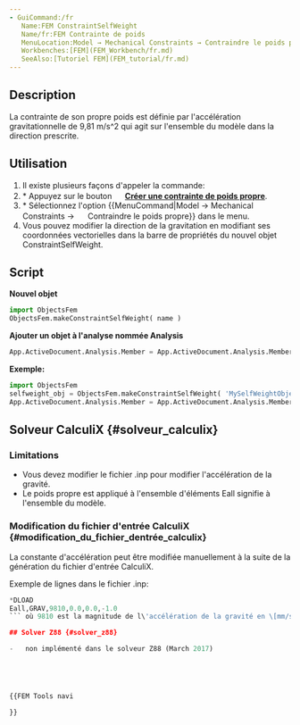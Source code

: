 ```yaml
---
- GuiCommand:/fr
   Name:FEM ConstraintSelfWeight
   Name/fr:FEM Contrainte de poids
   MenuLocation:Model → Mechanical Constraints → Contraindre le poids propre
   Workbenches:[FEM](FEM_Workbench/fr.md)
   SeeAlso:[Tutoriel FEM](FEM_tutorial/fr.md)
---
```


## Description

La contrainte de son propre poids est définie par l\'accélération gravitationnelle de 9,81 m/s\^2 qui agit sur l\'ensemble du modèle dans la direction prescrite.

## Utilisation

1.  Il existe plusieurs façons d\'appeler la commande:
2.  \* Appuyez sur le bouton **<img src="images/FEM_ConstraintSelfWeight.svg" width=16px> [Créer une contrainte de poids propre](FEM_ConstraintSelfWeight.md)**.
3.  \* Sélectionnez l\'option {{MenuCommand|Model → Mechanical Constraints → <img src="images/FEM_ConstraintSelfWeight.svg" width=16px> Contraindre le poids propre}} dans le menu.
4.  Vous pouvez modifier la direction de la gravitation en modifiant ses coordonnées vectorielles dans la barre de propriétés du nouvel objet ConstraintSelfWeight.

## Script

**Nouvel objet** 
```python
import ObjectsFem
ObjectsFem.makeConstraintSelfWeight( name )
```

**Ajouter un objet à l\'analyse nommée Analysis** 
```python
App.ActiveDocument.Analysis.Member = App.ActiveDocument.Analysis.Member + [ (object) ]
```

**Exemple:** 
```python
import ObjectsFem
selfweight_obj = ObjectsFem.makeConstraintSelfWeight( 'MySelfWeightObject' )
App.ActiveDocument.Analysis.Member = App.ActiveDocument.Analysis.Member + [selfweight_obj]

```

## Solveur CalculiX {#solveur_calculix}

### Limitations

-   Vous devez modifier le fichier .inp pour modifier l\'accélération de la gravité.
-   Le poids propre est appliqué à l\'ensemble d\'éléments Eall signifie à l\'ensemble du modèle.

### Modification du fichier d'entrée CalculiX {#modification_du_fichier_dentrée_calculix}

La constante d\'accélération peut être modifiée manuellement à la suite de la génération du fichier d\'entrée CalculiX.

Exemple de lignes dans le fichier .inp: 
```python
*DLOAD
Eall,GRAV,9810,0.0,0.0,-1.0
``` où 9810 est la magnitude de l\'accélération de la gravité en \[mm/s\^2\] et 0,0,-1 est le vecteur de direction.

## Solver Z88 {#solver_z88}

-   non implémenté dans le solveur Z88 (March 2017)





{{FEM Tools navi

}}  
